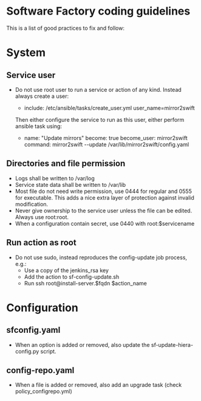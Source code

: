 Software Factory coding guidelines
==================================

This is a list of good practices to fix and follow:

# System

## Service user

* Do not use root user to run a service or action of any kind.
  Instead always create a user:
    - include: /etc/ansible/tasks/create_user.yml user_name=mirror2swift

  Then either configure the service to run as this user, either
  perform ansible task using:
    - name: "Update mirrors"
      become: true
      become_user: mirror2swift
      command: mirror2swift --update /var/lib/mirror2swift/config.yaml

## Directories and file permission

* Logs shall be written to /var/log
* Service state data shall be written to /var/lib
* Most file do not need write permission, use 0444 for regular and 0555 for executable.
  This adds a nice extra layer of protection against invalid modification.
* Never give ownership to the service user unless the file can be edited. Always use root:root.
* When a configuration contain secret, use 0440 with root:$servicename

## Run action as root

* Do not use sudo, instead reproduces the config-update job process, e.g.:
  * Use a copy of the jenkins_rsa key
  * Add the action to sf-config-update.sh
  * Run ssh root@install-server.$fqdn $action_name


# Configuration

## sfconfig.yaml

* When an option is added or removed, also update the sf-update-hiera-config.py script.

## config-repo.yaml

* When a file is added or removed, also add an upgrade task (check policy_configrepo.yml)
